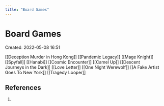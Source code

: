 ```yaml
---
title: "Board Games"
---
```


# Board Games
Created: 2022-05-08 16:51  

[[Deception Murder in Hong Kong]]
[[Pandemic Legacy]]
[[Mage Knight]]
[[Spyfall]]
[[Hanabi]]
[[Cosmic Encounter]]
[[Camel Up]]
[[Descent Journeys in the Dark]]
[[Love Letter]]
[[One Night Werewolf]]
[[A Fake Artist Goes To New York]]
[[Tragedy Looper]]

## References
1. 

